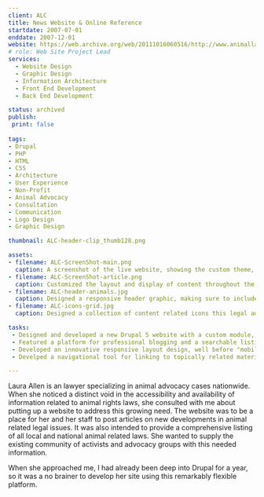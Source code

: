```yaml
---
client: ALC
title: News Website & Online Reference
startdate: 2007-07-01
enddate: 2007-12-01
website: https://web.archive.org/web/20111016060516/http://www.animallawcoalition.com/
# role: Web Site Project Lead
services:
  - Website Design 
  - Graphic Design
  - Information Architecture
  - Front End Development
  - Back End Development

status: archived
publish: 
 print: false
 
tags:
- Drupal
- PHP
- HTML
- CSS
- Architecture
- User Experience
- Non-Profit
- Animal Advocacy
- Consultation
- Communication
- Logo Design
- Graphic Design

thumbnail: ALC-header-clip_thumb128.png

assets:
- filename: ALC-ScreenShot-main.png
  caption: A screenshot of the live website, showing the custom theme, icons, and header.
- filename: ALC-ScreenShot-article.png
  caption: Customized the layout and display of content throughout the website.
- filename: ALC-header-animals.jpg
  caption: Designed a responsive header graphic, making sure to include a portrait of the clients own dog.
- filename: ALC-icons-grid.jpg
  caption: Designed a collection of content related icons this legal advocacy website

tasks: 
 - Designed and developed a new Drupal 5 website with a custom module, theme, and graphics to meets the client requirements for a legal advocacy and information website.
 - Featured a platform for professional blogging and a searchable listing of national and local animal related laws. 
 - Developed an innovative responsive layout design, well before "mobile first" was even a concept.
 - Develped a navigational tool for linking to topically related material.

---
```

Laura Allen is an lawyer specializing in animal advocacy cases nationwide. When she noticed a distinct void in the accessibility and availability of information related to animal rights laws, she consulted with me about putting up a website to address this growing need. The website was to be a place for her and her staff to post articles on new developments in animal related legal issues. It was also intended to provide a comprehensive listing of all local and national animal related laws. She wanted to supply the existing community of activists and advocacy groups with this needed information. 

When she approached me, I had already been deep into Drupal for a year, so it was a no brainer to develop her site using this remarkably flexible platform. 


